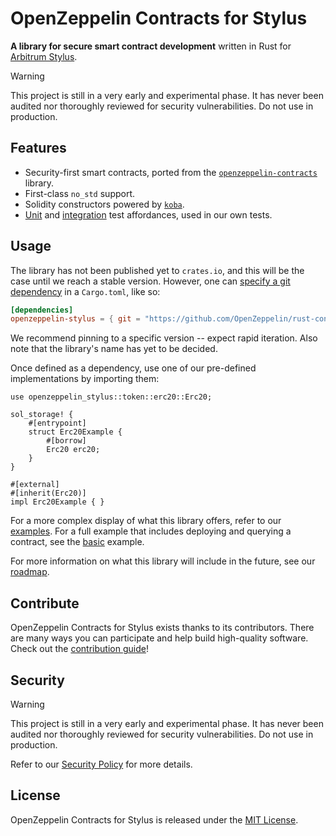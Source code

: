 # OpenZeppelin Contracts for Stylus

**A library for secure smart contract development** written in Rust for
[Arbitrum Stylus](https://docs.arbitrum.io/stylus/stylus-gentle-introduction).

> [!WARNING]
> This project is still in a very early and experimental phase. It has never
> been audited nor thoroughly reviewed for security vulnerabilities. Do not use
> in production.

## Features

- Security-first smart contracts, ported from the [`openzeppelin-contracts`]
  library.
- First-class `no_std` support.
- Solidity constructors powered by [`koba`].
- [Unit] and [integration] test affordances, used in our own tests.

[`openzeppelin-contracts`]: https://github.com/OpenZeppelin/openzeppelin-contracts
[`koba`]: https://github.com/OpenZeppelin/koba
[Unit]: ./lib/motsu/README.md
[integration]: ./lib/e2e/README.md

## Usage

The library has not been published yet to `crates.io`, and this will be the case
until we reach a stable version. However, one can [specify a git dependency] in
a `Cargo.toml`, like so:

```toml
[dependencies]
openzeppelin-stylus = { git = "https://github.com/OpenZeppelin/rust-contracts-stylus" }
```

We recommend pinning to a specific version -- expect rapid iteration. Also note
that the library's name has yet to be decided.

Once defined as a dependency, use one of our pre-defined implementations by
importing them:

```rust,ignore
use openzeppelin_stylus::token::erc20::Erc20;

sol_storage! {
    #[entrypoint]
    struct Erc20Example {
        #[borrow]
        Erc20 erc20;
    }
}

#[external]
#[inherit(Erc20)]
impl Erc20Example { }
```

For a more complex display of what this library offers, refer to our
[examples](./examples). For a full example that includes deploying and querying
a contract, see the [basic] example.

For more information on what this library will include in the future, see our
[roadmap].

[specify a git dependency]: https://doc.rust-lang.org/cargo/reference/specifying-dependencies.html#specifying-dependencies-from-git-repositories
[examples]: ./examples
[basic]: ./examples/basic
[roadmap]: https://github.com/OpenZeppelin/rust-contracts-stylus/milestone/1

## Contribute

OpenZeppelin Contracts for Stylus exists thanks to its contributors. There are
many ways you can participate and help build high-quality software. Check out
the [contribution guide](CONTRIBUTING.md)!

## Security

> [!WARNING]
> This project is still in a very early and experimental phase. It has never
> been audited nor thoroughly reviewed for security vulnerabilities. Do not use
> in production.

Refer to our [Security Policy](SECURITY.md) for more details.

## License

OpenZeppelin Contracts for Stylus is released under the [MIT License](LICENSE).
